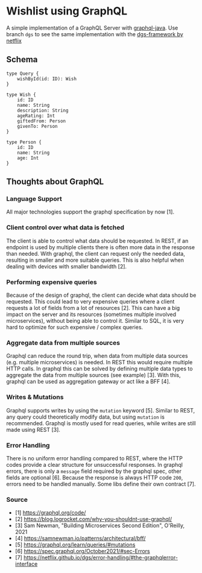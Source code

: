 # Wishlist using GraphQL

A simple implementation of a GraphQL Server with [graphql-java](https://github.com/graphql-java/graphql-java). Use branch `dgs` to see the same implementation with the [dgs-framework by netflix](https://github.com/netflix/dgs-framework/)

## Schema

```
type Query {
    wishById(id: ID): Wish
}

type Wish {
    id: ID
    name: String
    description: String
    ageRating: Int
    giftedFrom: Person
    givenTo: Person
}

type Person {
    id: ID
    name: String
    age: Int
}
```

## Thoughts about GraphQL

### Language Support

All major technologies support the graphql specification by now [1].

### Client control over what data is fetched

The client is able to control what data should be requested. 
In REST, if an endpoint is used by multiple clients there is often more data in the response than needed.
With graphql, the client can request only the needed data, resulting in smaller and more suitable queries.
This is also helpful when dealing with devices with smaller bandwidth [2].

### Performing expensive queries

Because of the design of graphql, the client can decide what data should be requested. This could lead to 
very expensive queries where a client requests a lot of fields from a lot of resources [2]. This can have a big impact
on the server and its resources (sometimes multiple involved microservices), without being able to control it.
Similar to SQL, it is very hard to optimize for such expensive / complex queries.

### Aggregate data from multiple sources

Graphql can reduce the round trip, when data from multiple data sources (e.g. multiple microservices) is needed.
In REST this would require multiple HTTP calls. In graphql this can be solved by defining multiple data types to
aggregate the data from multiple sources (see example) [3]. With this, graphql can be used as aggregation gateway 
or act like a BFF [4].

### Writes & Mutations

Graphql supports writes by using the `mutation` keyword [5]. Similar to REST, 
any query could theoretically modify data, but using `mutation` is recommended. 
Graphql is mostly used for read queries, while writes are still made using REST [3].

### Error Handling

There is no uniform error handling compared to REST, where the HTTP codes provide a clear structure
for unsuccessful responses. In graphql errors, there is only a `message` field required by the graphql spec, 
other fields are optional [6]. Because the response is always HTTP code `200`, errors need to be handled manually. 
Some libs define their own contract [7].

### Source

- [1] https://graphql.org/code/
- [2] https://blog.logrocket.com/why-you-shouldnt-use-graphql/
- [3] Sam Newman, "Building Microservices Second Edition", O'Reilly, 2021
- [4] https://samnewman.io/patterns/architectural/bff/
- [5] https://graphql.org/learn/queries/#mutations
- [6] https://spec.graphql.org/October2021/#sec-Errors
- [7] https://netflix.github.io/dgs/error-handling/#the-graphqlerror-interface
